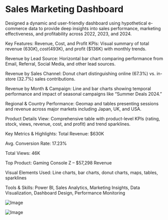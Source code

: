 # Sales Marketing Dashboard 

Designed a dynamic and user-friendly dashboard using hypothetical e-commerce data to provide deep insights into sales performance, marketing effectiveness, and profitability across 2022, 2023, and 2024.

Key Features:
Revenue, Cost, and Profit KPIs:
Visual summary of total revenue ($630K), cost ($493K), and profit ($136K) with monthly trends.

Revenue by Lead Source:
Horizontal bar chart comparing performance from Email, Referral, Social Media, and other lead sources.

Revenue by Sales Channel:
Donut chart distinguishing online (67.3%) vs. in-store (32.7%) sales contributions.

Revenue by Month & Campaign:
Line and bar charts showing temporal performance and impact of seasonal campaigns like “Summer Deals 2024.”

Regional & Country Performance:
Geomap and tables presenting sessions and revenue across major markets including Japan, UK, and USA.

Product Details View:
Comprehensive table with product-level KPIs (rating, stock, views, revenue, cost, and profit) and trend sparklines.

Key Metrics & Highlights:
Total Revenue: $630K

Avg. Conversion Rate: 17.23%

Total Views: 46K

Top Product: Gaming Console Z – $57,298 Revenue

Visual Elements Used:
Line charts, bar charts, donut charts, maps, tables, sparklines

Tools & Skills:
Power BI, Sales Analytics, Marketing Insights, Data Visualization, Dashboard Design, Performance Monitoring

![Image](https://github.com/user-attachments/assets/492cc6b5-6959-4fb9-8144-fcc73480cad1)

![Image](https://github.com/user-attachments/assets/78daedbb-2b7e-4db5-9c91-7bb24b74272b)
